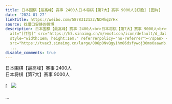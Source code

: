 ```yaml
---
title: 日本围棋【最高峰】赛事 2400人日本将棋【第7大】赛事 9000人[打脸] [图片]
date: '2024-01-27'
linkTitle: https://weibo.com/5878312122/NDMhq2rHx
source: 找借口安静的微博
description: 日本围棋【最高峰】赛事 2400人<br>日本将棋【第7大】赛事 9000人<br><br><span class="url-icon"><img
  alt="[打脸]" src="https://h5.sinaimg.cn/m/emoticon/icon/default/d_dalian-306eefb12a.png"
  style="width:1em; height:1em;" referrerpolicy="no-referrer"></span> <img style=""
  src="https://tvax3.sinaimg.cn/large/006pONvQgy1hm86dsfywoj30mo0aawnb.jpg" referrerpolicy="no-referrer"><br><br>
  ...
disable_comments: true
---
```

日本围棋【最高峰】赛事 2400人<br>日本将棋【第7大】赛事 9000人<br><br><span class="url-icon"><img alt="[打脸]" src="https://h5.sinaimg.cn/m/emoticon/icon/default/d_dalian-306eefb12a.png" style="width:1em; height:1em;" referrerpolicy="no-referrer"></span> <img style="" src="https://tvax3.sinaimg.cn/large/006pONvQgy1hm86dsfywoj30mo0aawnb.jpg" referrerpolicy="no-referrer"><br><br> ...
